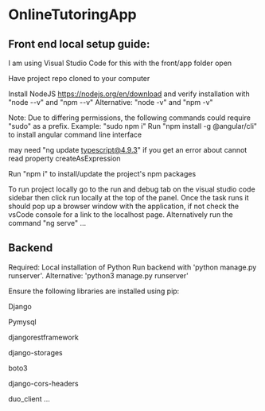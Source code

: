 # OnlineTutoringApp



## Front end local setup guide:
I am using Visual Studio Code for this with the front/app folder open

Have project repo cloned to your computer

Install NodeJS https://nodejs.org/en/download
and verify installation with "node --v" and "npm --v"
Alternative: "node -v" and "npm -v"

Note: Due to differing permissions, the following commands could require "sudo" as a prefix. Example: "sudo npm i"
Run "npm install -g @angular/cli" to install angular command line interface

may need "ng update typescript@4.9.3" if you get an error about cannot read property createAsExpression

Run "npm i" to install/update the project's npm packages

To run project locally go to the run and debug tab on the visual studio code sidebar then click run locally at the top of the panel. Once the task runs it should pop up a browser window with the application, if not check the vsCode console for a link to the localhost page. Alternatively run the command "ng serve" 
...


## Backend

Required: Local installation of Python
Run backend with 'python manage.py runserver'. Alternative: 'python3 manage.py runserver'


Ensure the following libraries are installed using pip:

Django

Pymysql

djangorestframework

django-storages

boto3

django-cors-headers

duo_client
...
